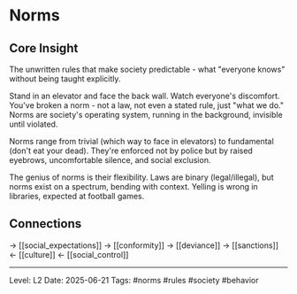 # Norms

## Core Insight
The unwritten rules that make society predictable - what "everyone knows" without being taught explicitly.

Stand in an elevator and face the back wall. Watch everyone's discomfort. You've broken a norm - not a law, not even a stated rule, just "what we do." Norms are society's operating system, running in the background, invisible until violated.

Norms range from trivial (which way to face in elevators) to fundamental (don't eat your dead). They're enforced not by police but by raised eyebrows, uncomfortable silence, and social exclusion. 

The genius of norms is their flexibility. Laws are binary (legal/illegal), but norms exist on a spectrum, bending with context. Yelling is wrong in libraries, expected at football games.

## Connections
→ [[social_expectations]]
→ [[conformity]]
→ [[deviance]]
→ [[sanctions]]
← [[culture]]
← [[social_control]]

---
Level: L2
Date: 2025-06-21
Tags: #norms #rules #society #behavior